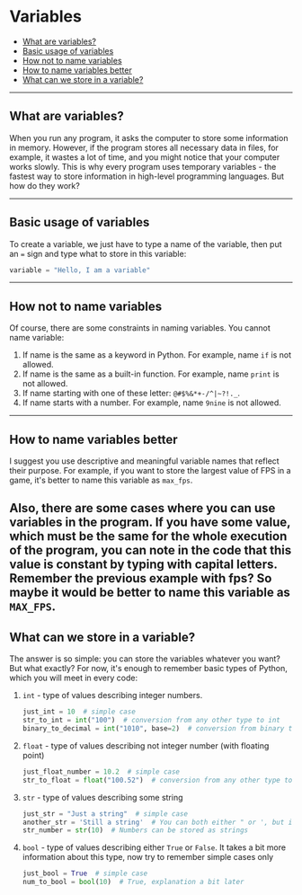 # Variables

- [What are variables?](#what-are-variables)
- [Basic usage of variables](#basic-usage-of-variables)
- [How not to name variables](#how-not-to-name-variables)
- [How to name variables better](#how-to-name-variables-better)
- [What can we store in a variable?](#what-can-we-store-in-a-variable)

---

## What are variables?

When you run any program, it asks the computer to store some information in memory. However, if the program stores all
necessary data in files, for example, it wastes a lot of time, and you might notice that your computer works slowly.
This is why every program uses temporary variables - the fastest way to store information in high-level programming
languages. But how do they work?

---

## Basic usage of variables

To create a variable, we just have to type a name of the variable, then put an `=` sign and type what to store in this
variable:

```python
variable = "Hello, I am a variable"
```
---
## How not to name variables
Of course, there are some constraints in naming variables. You cannot name variable:
1) If name is the same as a keyword in Python. For example, name `if` is not allowed.
2) If name is the same as a built-in function. For example, name `print` is not allowed.
3) If name starting with one of these letter: `@#$%&*+-/^|~?!._`.
4) If name starts with a number. For example, name `9nine` is not allowed.
---
## How to name variables better
I suggest you use descriptive and meaningful variable names that reflect their purpose.
For example, if you want to store the largest value of FPS in a game, it's better to name this variable as `max_fps`.

Also, there are some cases where you can use variables in the program. If you have some value, which must be the same
for the whole execution of the program, you can note in the code that this value is constant by typing with capital
letters. Remember the previous example with fps? So maybe it would be better to name this variable as `MAX_FPS`.
---
## What can we store in a variable?
The answer is so simple: you can store the variables whatever you want? But what exactly?
For now, it's enough to remember basic types of Python, which you will meet in every code:
1) `int` - type of values describing integer numbers.
    ```python
    just_int = 10  # simple case
    str_to_int = int("100")  # conversion from any other type to int
    binary_to_decimal = int("1010", base=2)  # conversion from binary to decimal (advanced knowledge)
    ```
2) `float` - type of values describing not integer number (with floating point)
    ```python
    just_float_number = 10.2  # simple case
    str_to_float = float("100.52")  # conversion from any other type to int
    ```
3) `str` - type of values describing some string
    ```python
    just_str = "Just a string"  # simple case
    another_str = 'Still a string'  # You can both either " or ', but it's better to use "
    str_number = str(10)  # Numbers can be stored as strings
    ```
4) `bool` - type of values describing either `True` or `False`. It takes a bit more information about this type, now
try to remember simple cases only
    ```python
    just_bool = True  # simple case
    num_to_bool = bool(10)  # True, explanation a bit later
    ```